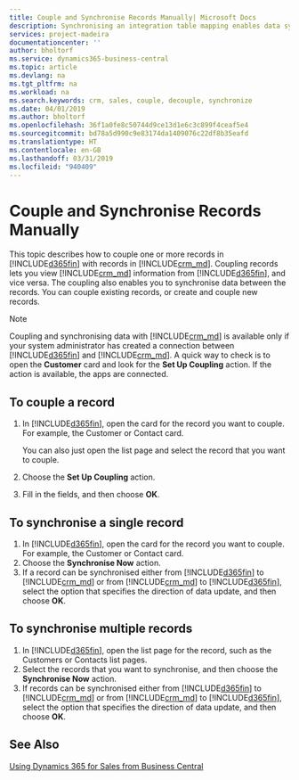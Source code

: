 ```yaml
---
title: Couple and Synchronise Records Manually| Microsoft Docs
description: Synchronising an integration table mapping enables data syncing in all records in a table in Business Central and Dynamics 365 for Sales entity that are coupled.
services: project-madeira
documentationcenter: ''
author: bholtorf
ms.service: dynamics365-business-central
ms.topic: article
ms.devlang: na
ms.tgt_pltfrm: na
ms.workload: na
ms.search.keywords: crm, sales, couple, decouple, synchronize
ms.date: 04/01/2019
ms.author: bholtorf
ms.openlocfilehash: 36f1a0fe8c50744d9ce13d1e6c3c899f4ceaf5e4
ms.sourcegitcommit: bd78a5d990c9e83174da1409076c22df8b35eafd
ms.translationtype: HT
ms.contentlocale: en-GB
ms.lasthandoff: 03/31/2019
ms.locfileid: "940409"
---
```

# <a name="couple-and-synchronize-records-manually"></a>Couple and Synchronise Records Manually
This topic describes how to couple one or more records in [!INCLUDE[d365fin](includes/d365fin_md.md)] with records in [!INCLUDE[crm_md](includes/crm_md.md)]. Coupling records lets you view [!INCLUDE[crm_md](includes/crm_md.md)] information from [!INCLUDE[d365fin](includes/d365fin_md.md)], and vice versa. The coupling also enables you to synchronise data between the records. You can couple existing records, or create and couple new records.

> [!Note]
> Coupling and synchronising data with [!INCLUDE[crm_md](includes/crm_md.md)] is available only if your system administrator has created a connection between [!INCLUDE[d365fin](includes/d365fin_md.md)] and [!INCLUDE[crm_md](includes/crm_md.md)]. A quick way to check is to open the **Customer** card and look for the **Set Up Coupling** action. If the action is available, the apps are connected.   

## <a name="to-couple-a-record"></a>To couple a record  
1.  In [!INCLUDE[d365fin](includes/d365fin_md.md)], open the card for the record you want to couple. For example, the Customer or Contact card.  

    You can also just open the list page and select the record that you want to couple.  

2.  Choose the **Set Up Coupling** action.  
3.  Fill in the fields, and then choose **OK**.  

## <a name="to-synchronize-a-single-record"></a>To synchronise a single record  
1.  In [!INCLUDE[d365fin](includes/d365fin_md.md)], open the card for the record you want to couple. For example, the Customer or Contact card.  
2.  Choose the **Synchronise Now** action.  
3.  If a record can be synchronised either from [!INCLUDE[d365fin](includes/d365fin_md.md)] to [!INCLUDE[crm_md](includes/crm_md.md)] or from [!INCLUDE[crm_md](includes/crm_md.md)] to [!INCLUDE[d365fin](includes/d365fin_md.md)], select the option that specifies the direction of data update, and then choose **OK**.  

## <a name="to-synchronize-multiple-records"></a>To synchronise multiple records  
1.  In [!INCLUDE[d365fin](includes/d365fin_md.md)], open the list page for the record, such as the Customers or Contacts list pages.  
2.  Select the records that you want to synchronise, and then choose the **Synchronise Now** action.  
3.  If records can be synchronised either from [!INCLUDE[d365fin](includes/d365fin_md.md)] to [!INCLUDE[crm_md](includes/crm_md.md)] or from [!INCLUDE[crm_md](includes/crm_md.md)] to [!INCLUDE[d365fin](includes/d365fin_md.md)], select the option that specifies the direction of data update, and then choose **OK**.  

## <a name="see-also"></a>See Also  
[Using Dynamics 365 for Sales from Business Central](marketing-integrate-dynamicscrm.md)
